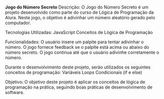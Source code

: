 **Jogo do Número Secreto**
Descrição:
O Jogo do Número Secreto é um projeto desenvolvido como parte do curso de Lógica de Programação da Alura. Neste jogo, o objetivo é adivinhar um número aleatório gerado pelo computador.

Tecnologias Utilizadas: 
JavaScript
Conceitos de Lógica de Programação

Funcionalidades:
O usuário insere um palpite para tentar adivinhar o número.
O jogo fornece feedback se o palpite está acima ou abaixo do número secreto.
O jogo continua até que o usuário adivinhe corretamente o número.

Durante o desenvolvimento deste projeto, serão utilizados os seguintes conceitos de programação:
Variáveis
Loops
Condicionais (if e else)

Objetivo:
O objetivo deste projeto é aplicar os conceitos de lógica de programação na prática, seguindo boas práticas de desenvolvimento de software.
